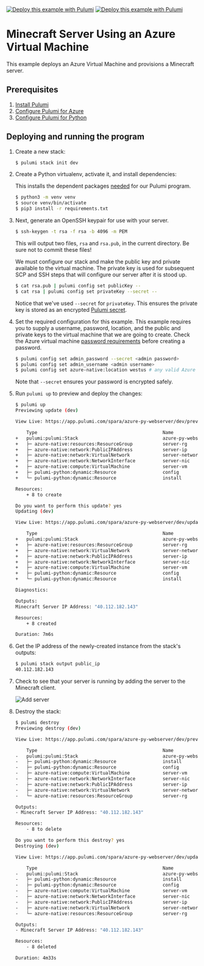 [![Deploy this example with Pulumi](https://www.pulumi.com/images/deploy-with-pulumi/dark.svg)](https://app.pulumi.com/new?template=https://github.com/pulumi/examples/blob/master/azure-py-minecraft-server/README.md#gh-light-mode-only)
[![Deploy this example with Pulumi](https://get.pulumi.com/new/button-light.svg)](https://app.pulumi.com/new?template=https://github.com/pulumi/examples/blob/master/azure-py-minecraft-server/README.md#gh-dark-mode-only)

# Minecraft Server Using an Azure Virtual Machine

This example deploys an Azure Virtual Machine and provisions a Minecraft server.

## Prerequisites

1. [Install Pulumi](https://www.pulumi.com/docs/get-started/install/)
1. [Configure Pulumi for Azure](https://www.pulumi.com/docs/intro/cloud-providers/azure/setup/)
1. [Configure Pulumi for Python](https://www.pulumi.com/docs/intro/languages/python/)

## Deploying and running the program

1. Create a new stack:

    ```bash
    $ pulumi stack init dev
    ```

1. Create a Python virtualenv, activate it, and install dependencies:

   This installs the dependent packages [needed](https://www.pulumi.com/docs/intro/concepts/how-pulumi-works/) for our Pulumi program.

    ```bash
    $ python3 -m venv venv
    $ source venv/bin/activate
    $ pip3 install -r requirements.txt
    ```

1. Next, generate an OpenSSH keypair for use with your server.

    ```bash
    $ ssh-keygen -t rsa -f rsa -b 4096 -m PEM
    ```

    This will output two files, `rsa` and `rsa.pub`, in the current directory. Be sure not to commit these files!

    We must configure our stack and make the public key and private available to the virtual machine. The private key is used for subsequent SCP and SSH steps that will configure our server after it is stood up.

    ```bash
    $ cat rsa.pub | pulumi config set publicKey --
    $ cat rsa | pulumi config set privateKey --secret --
    ```

    Notice that we've used `--secret` for `privateKey`. This ensures the private key is stored as an encrypted [Pulumi secret](https://www.pulumi.com/docs/intro/concepts/secrets/).

1. Set the required configuration for this example. This example requires you to supply a username, password, location, and the public and private keys to the virtual machine that we are going to create. Check the Azure virtual machine [password requirements](https://docs.microsoft.com/en-us/azure/virtual-machines/linux/faq#what-are-the-password-requirements-when-creating-a-vm) before creating a password.

    ```bash
    $ pulumi config set admin_password --secret <admin password>
    $ pulumi config set admin_username <admin username>
    $ pulumi config set azure-native:location westus # any valid Azure region will do
    ```

    Note that `--secret` ensures your password is encrypted safely.


1. Run `pulumi up` to preview and deploy the changes:

    ```bash
    $ pulumi up
    Previewing update (dev)

    View Live: https://app.pulumi.com/spara/azure-py-webserver/dev/previews/19ff86d5-9303-4f53-a1ae-d0882a59e9a9

        Type                                              Name                    Plan
    +   pulumi:pulumi:Stack                               azure-py-webserver-dev  create
    +   ├─ azure-native:resources:ResourceGroup           server-rg               create
    +   ├─ azure-native:network:PublicIPAddress           server-ip               create
    +   ├─ azure-native:network:VirtualNetwork            server-network          create
    +   ├─ azure-native:network:NetworkInterface          server-nic              create
    +   ├─ azure-native:compute:VirtualMachine            server-vm               create
    +   ├─ pulumi-python:dynamic:Resource                 config                  create
    +   └─ pulumi-python:dynamic:Resource                 install                 create

    Resources:
        + 8 to create

    Do you want to perform this update? yes
    Updating (dev)

    View Live: https://app.pulumi.com/spara/azure-py-webserver/dev/updates/40

        Type                                              Name                    Status      Info
    +   pulumi:pulumi:Stack                               azure-py-webserver-dev  created     1 message
    +   ├─ azure-native:resources:ResourceGroup           server-rg               created
    +   ├─ azure-native:network:VirtualNetwork            server-network          created
    +   ├─ azure-native:network:PublicIPAddress           server-ip               created
    +   ├─ azure-native:network:NetworkInterface          server-nic              created
    +   ├─ azure-native:compute:VirtualMachine            server-vm               created
    +   ├─ pulumi-python:dynamic:Resource                 config                  created
    +   └─ pulumi-python:dynamic:Resource                 install                 created

    Diagnostics:

    Outputs:
    Minecraft Server IP Address: "40.112.182.143"

    Resources:
        + 8 created

    Duration: 7m6s
    ```

1. Get the IP address of the newly-created instance from the stack's outputs:

    ```bash
    $ pulumi stack output public_ip
    40.112.182.143
    ```

1. Check to see that your server is running by adding the server to the Minecraft client.

    ![Add server](add_server.png)

1. Destroy the stack:

    ```bash
    $ pulumi destroy
    Previewing destroy (dev)

    View Live: https://app.pulumi.com/spara/azure-py-webserver/dev/previews/2544442c-ddd7-44cc-a633-2a5fed28dafb

        Type                                              Name                    Plan
    -   pulumi:pulumi:Stack                               azure-py-webserver-dev  delete
    -   ├─ pulumi-python:dynamic:Resource                 install                 delete
    -   ├─ pulumi-python:dynamic:Resource                 config                  delete
    -   ├─ azure-native:compute:VirtualMachine            server-vm               delete
    -   ├─ azure-native:network:NetworkInterface          server-nic              delete
    -   ├─ azure-native:network:PublicIPAddress           server-ip               delete
    -   ├─ azure-native:network:VirtualNetwork            server-network          delete
    -   └─ azure-native:resources:ResourceGroup           server-rg               delete

    Outputs:
    - Minecraft Server IP Address: "40.112.182.143"

    Resources:
        - 8 to delete

    Do you want to perform this destroy? yes
    Destroying (dev)

    View Live: https://app.pulumi.com/spara/azure-py-webserver/dev/updates/41

        Type                                              Name                    Status
    -   pulumi:pulumi:Stack                               azure-py-webserver-dev  deleted
    -   ├─ pulumi-python:dynamic:Resource                 install                 deleted
    -   ├─ pulumi-python:dynamic:Resource                 config                  deleted
    -   ├─ azure-native:compute:VirtualMachine            server-vm               deleted
    -   ├─ azure-native:network:NetworkInterface          server-nic              deleted
    -   ├─ azure-native:network:PublicIPAddress           server-ip               deleted
    -   ├─ azure-native:network:VirtualNetwork            server-network          deleted
    -   └─ azure-native:resources:ResourceGroup           server-rg               deleted

    Outputs:
    - Minecraft Server IP Address: "40.112.182.143"

    Resources:
        - 8 deleted

    Duration: 4m33s
    ```
